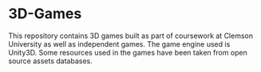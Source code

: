 # 3D-Games
This repository contains 3D games built as part of coursework at Clemson University as well as independent games. The game engine used is Unity3D.
Some resources used in the games have been taken from open source assets databases.
